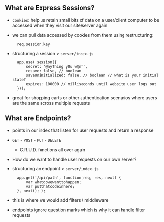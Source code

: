 ## What are Express Sessions?
- `cookies`: help us retain small bits of data on a user/client computer to be accessed when they visit our site/server again

- we can pull data accessed by cookies from them using restructuring:

        req.session.key

- structuring a session > `server/index.js`

        app.use( session({
            secret: '@nyThing y0u w@nT',
            resave: false, // boolean
            saveUninitialized: false, // boolean // what is your initial state?
            expires: 100000 // milliseconds until website user logs out
        }));

- great for shopping carts or other authentication scenarios where users are the same across multiple requests 

## What are Endpoints?
- points in our index that listen for user requests and return a response

- `GET` - `POST` - `PUT` - `DELETE`
    - C.R.U.D. functions all over again

- How do we want to handle user requests on our own server?

- structuring an endpoint > `server/index.js`

        app.get('/api/path', function(req, res, next) {
            var whatdowewanttohappen;
            var putthatcodeinhere;
        }, next(); );

- this is where we would add filters / middleware
- endpoints ignore question marks which is why it can handle filter requests 
